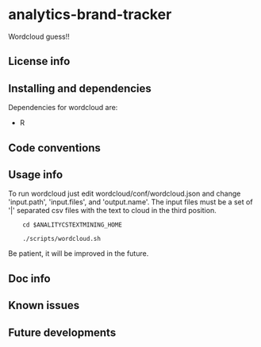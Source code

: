analytics-brand-tracker
=======================

Wordcloud guess!!

License info
------------

Installing and dependencies
------------
Dependencies for  wordcloud are:
* R

Code conventions
----------------

Usage info
------------
To run wordcloud just edit wordcloud/conf/wordcloud.json and change 'input.path', 'input.files', and 'output.name'. 
The input files must be a set of '|' separated csv files with the text to cloud in the third position.


```
    cd $ANALITYCSTEXTMINING_HOME

    ./scripts/wordcloud.sh
```

Be patient, it will be improved in the future.

Doc info
------------

Known issues
------------

Future developments
------------
